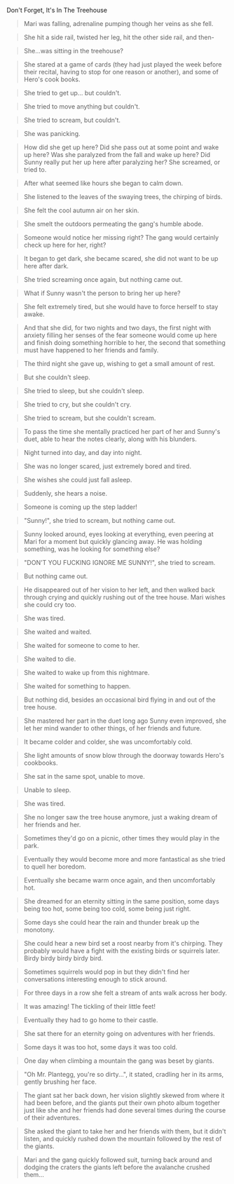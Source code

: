 Don't Forget, It's In The Treehouse

>Mari was falling, adrenaline pumping though her veins as she fell.

>She hit a side rail, twisted her leg, hit the other side rail, and then-

>She...was sitting in the treehouse?

>She stared at a game of cards (they had just played the week before their recital, having to stop for one reason or another), and some of Hero's cook books.

>She tried to get up... but couldn't.

>She tried to move anything but couldn't.

>She tried to scream, but couldn't.

>She was panicking.

>How did she get up here?  Did she pass out at some point and wake up here?  Was she paralyzed from the fall and wake up here?  Did Sunny really put her up here after paralyzing her?  She screamed, or tried to.

>After what seemed like hours she began to calm down.

>She listened to the leaves of the swaying trees, the chirping of birds.

>She felt the cool autumn air on her skin.

>She smelt the outdoors permeating the gang's humble abode.

>Someone would notice her missing right?  The gang would certainly check up here for her, right?

>It began to get dark, she became scared, she did not want to be up here after dark.

>She tried screaming once again, but nothing came out.

>What if Sunny wasn't the person to bring her up here?

>She felt extremely tired, but she would have to force herself to stay awake.

>And that she did, for two nights and two days, the first night with anxiety filling her senses of the fear someone would come up here and finish doing something horrible to her, the second that something must have happened to her friends and family.

>The third night she gave up, wishing to get a small amount of rest.

>But she couldn't sleep.

>She tried to sleep, but she couldn't sleep.

>She tried to cry, but she couldn't cry.

>She tried to scream, but she couldn't scream.

>To pass the time she mentally practiced her part of her and Sunny's duet, able to hear the notes clearly, along with his blunders.

>Night turned into day, and day into night.

>She was no longer scared, just extremely bored and tired.

>She wishes she could just fall asleep.

>Suddenly, she hears a noise.

>Someone is coming up the step ladder!

>"Sunny!", she tried to scream, but nothing came out.

>Sunny looked around, eyes looking at everything, even peering at Mari for a moment but quickly glancing away.  He was holding something, was he looking for something else?

>"DON'T YOU FUCKING IGNORE ME SUNNY!", she tried to scream.

>But nothing came out.

>He disappeared out of her vision to her left, and then walked back through crying and quickly rushing out of the tree house.  Mari wishes she could cry too.

>She was tired.

>She waited and waited.

>She waited for someone to come to her.

>She waited to die.

>She waited to wake up from this nightmare.

>She waited for something to happen.

>But nothing did, besides an occasional bird flying in and out of the tree house.

>She mastered her part in the duet long ago Sunny even improved, she let her mind wander to other things, of her friends and future.

>It became colder and colder, she was uncomfortably cold.

>She light amounts of snow blow through the doorway towards Hero's cookbooks.

>She sat in the same spot, unable to move.

>Unable to sleep.

>She was tired.

>She no longer saw the tree house anymore, just a waking dream of her friends and her.

>Sometimes they'd go on a picnic, other times they would play in the park.

>Eventually they would become more and more fantastical as she tried to quell her boredom.

>Eventually she became warm once again, and then uncomfortably hot.

>She dreamed for an eternity sitting in the same position, some days being too hot, some being too cold, some being just right.

>Some days she could hear the rain and thunder break up the monotony.

>She could hear a new bird set a roost nearby from it's chirping.  They probably would have a fight with the existing birds or squirrels later.  Birdy birdy birdy birdy bird.

>Sometimes squirrels would pop in but they didn't find her conversations interesting enough to stick around.

>For three days in a row she felt a stream of ants walk across her body.

>It was amazing!  The tickling of their little feet!

>Eventually they had to go home to their castle.

>She sat there for an eternity going on adventures with her friends.

>Some days it was too hot, some days it was too cold.

>One day when climbing a mountain the gang was beset by giants.

>"Oh Mr. Plantegg, you're so dirty...", it stated, cradling her in its arms, gently brushing her face.

>The giant sat her back down, her vision slightly skewed from where it had been before, and the giants put their own photo album together just like she and her friends had done several times during the course of their adventures.

>She asked the giant to take her and her friends with them, but it didn't listen, and quickly rushed down the mountain followed by the rest of the giants.

>Mari and the gang quickly followed suit, turning back around and dodging the craters the giants left before the avalanche crushed them...

